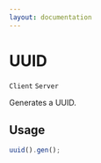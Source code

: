 ```yaml
---
layout: documentation
---
```


# UUID
`Client` `Server`

Generates a UUID.

## Usage

~~~javascript
uuid().gen();
~~~